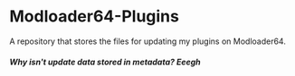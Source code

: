 # Modloader64-Plugins

A repository that stores the files for updating my plugins on Modloader64.
##### Why isn't update data stored in metadata? Eeegh
